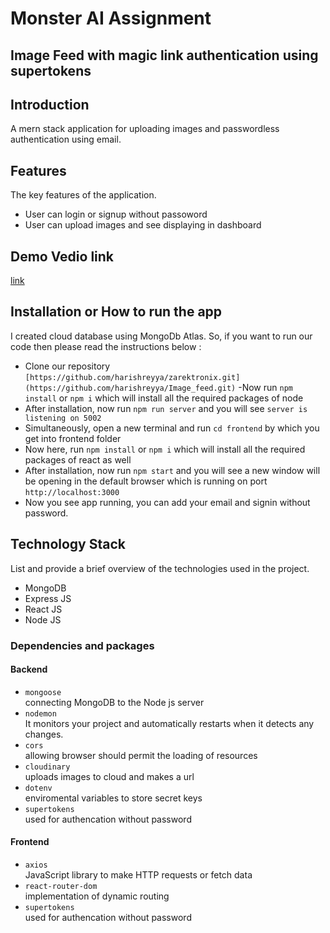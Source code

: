 # Monster AI Assignment
## Image Feed with magic link authentication using supertokens

## Introduction
A mern stack application for uploading images and passwordless authentication using email.

## Features
The key features of the application.

- User can login or signup without passoword
- User can upload images and see displaying in dashboard

## Demo Vedio link
[link](https://drive.google.com/file/d/1AZf0jkJvwtahtXEnFZV2CcKysxFMuWMN/view?usp=sharing)

## Installation or How to run the app
I created cloud database using MongoDb Atlas. So, if you want to run our code then please read the instructions below :
- Clone our repository `[https://github.com/harishreyya/zarektronix.git](https://github.com/harishreyya/Image_feed.git)`
-Now run `npm install` or `npm i` which will install all the required packages of node
- After installation, now run `npm run server` and  you will see `server is listening on 5002` 
- Simultaneously, open a new terminal and run `cd frontend` by which you get into frontend folder
- Now here, run `npm install` or `npm i` which will install all the required packages of react as well
- After installation, now run `npm start` and  you will see a new window will be opening in the default browser which is running on port `http://localhost:3000`
- Now you see app running, you can add your email and signin without password.


## Technology Stack
List and provide a brief overview of the technologies used in the project.

- MongoDB
- Express JS
- React JS
- Node JS
 
 ### Dependencies and packages

#### Backend
- `mongoose`<br/>
  connecting MongoDB to the Node js server
- `nodemon`<br/>
  It monitors your project and automatically restarts when it detects any changes.
- `cors`<br/>
  allowing browser should permit the loading of resources
- `cloudinary`<br/>
  uploads images to cloud and makes a url
- `dotenv`<br/>
  enviromental variables to store secret keys
- `supertokens`<br/>
  used for authencation without password
#### Frontend
- `axios`<br/>
  JavaScript library to make HTTP requests or fetch data
- `react-router-dom`<br/>
  implementation of dynamic routing
- `supertokens`<br/>
  used for authencation without password

